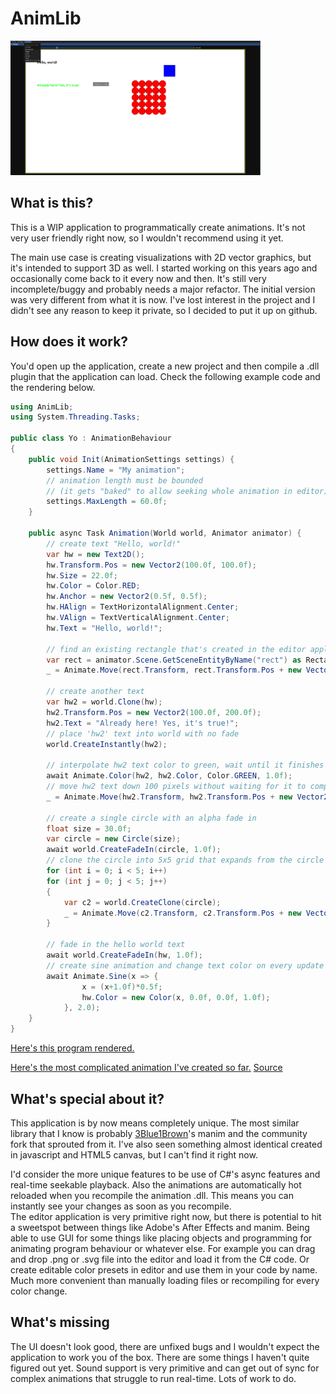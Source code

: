 # AnimLib

<a href="url"><img src="/img/AnimLib.png" width="400" ></a> <br/>
  

## What is this?
This is a WIP application to programmatically create animations. 
It's not very user friendly right now, so I wouldn't recommend using it yet.

The main use case is creating visualizations with 2D vector graphics, but it's intended to support 3D as well.
I started working on this years ago and occasionally come back to it every now and then. It's still very incomplete/buggy and probably needs a major
refactor. The initial version was very different from what it is now. I've lost interest in the project and I didn't see any reason to keep it private, so I
decided to put it up on github.

## How does it work?

You'd open up the application, create a new project and then compile a .dll plugin that the application can load.
Check the following example code and the rendering below.

```cs
using AnimLib;
using System.Threading.Tasks;

public class Yo : AnimationBehaviour
{
    public void Init(AnimationSettings settings) {
        settings.Name = "My animation";
        // animation length must be bounded
        // (it gets "baked" to allow seeking whole animation in editor)
        settings.MaxLength = 60.0f; 
    }

    public async Task Animation(World world, Animator animator) {
        // create text "Hello, world!"
        var hw = new Text2D();
        hw.Transform.Pos = new Vector2(100.0f, 100.0f);
        hw.Size = 22.0f;
        hw.Color = Color.RED;
        hw.Anchor = new Vector2(0.5f, 0.5f);
        hw.HAlign = TextHorizontalAlignment.Center;
        hw.VAlign = TextVerticalAlignment.Center;
        hw.Text = "Hello, world!";

        // find an existing rectangle that's created in the editor application
        var rect = animator.Scene.GetSceneEntityByName("rect") as Rectangle;
        _ = Animate.Move(rect.Transform, rect.Transform.Pos + new Vector2(100.0f, 100.0f), 1.0f);

        // create another text
        var hw2 = world.Clone(hw);
        hw2.Transform.Pos = new Vector2(100.0f, 200.0f);
        hw2.Text = "Already here! Yes, it's true!";
        // place 'hw2' text into world with no fade
        world.CreateInstantly(hw2);

        // interpolate hw2 text color to green, wait until it finishes
        await Animate.Color(hw2, hw2.Color, Color.GREEN, 1.0f);
        // move hw2 text down 100 pixels without waiting for it to complete
        _ = Animate.Move(hw2.Transform, hw2.Transform.Pos + new Vector2(0.0f, 100.0f), 1.0f);

        // create a single circle with an alpha fade in
        float size = 30.0f;
        var circle = new Circle(size);
        await world.CreateFadeIn(circle, 1.0f);
        // clone the circle into 5x5 grid that expands from the circle
        for (int i = 0; i < 5; i++)
        for (int j = 0; j < 5; j++)
        {
            var c2 = world.CreateClone(circle);
            _ = Animate.Move(c2.Transform, c2.Transform.Pos + new Vector2(i*2.0f*size, j*2.0f*size), 1.0f);
        }

        // fade in the hello world text
        await world.CreateFadeIn(hw, 1.0f);
        // create sine animation and change text color on every update (2hz sine black->red)
        await Animate.Sine(x => {
                x = (x+1.0f)*0.5f;
                hw.Color = new Color(x, 0.0f, 0.0f, 1.0f);
            }, 2.0);
    }
}
```

[Here's this program rendered.](https://youtu.be/JRv98Lcgkew)

[Here's the most complicated animation I've created so far.](https://youtu.be/_LwfBfO-Tao) [Source](https://github.com/metalisai/dump/blob/master/QuickAlgos/radixsort/src/dunno.cs)

## What's special about it?

This application is by now means completely unique.
The most similar library that I know is probably [3Blue1Brown](https://www.3blue1brown.com/)'s manim and the community fork that sprouted from it. 
I've also seen something almost identical created in javascript and HTML5 canvas, but I can't find it right now. 

I'd consider the more unique features to be use of C#'s async features and real-time seekable playback. 
Also the animations are automatically hot reloaded when you recompile the animation .dll. This means you can instantly see your changes as soon as you recompile.  
The editor application is very primitive right now, but there is potential to hit a sweetspot between things like Adobe's After Effects and manim. Being able to use GUI
for some things like placing objects and programming for animating program behaviour or whatever else. For example you can drag and drop .png or .svg file into the editor
and load it from the C# code. Or create editable color presets in editor and use them in your code by name. Much more convenient than manually loading files or recompiling for every color change.

## What's missing

The UI doesn't look good, there are unfixed bugs and I wouldn't expect the application to work you of the box. There are some things I haven't quite figured out yet. 
Sound support is very primitive and can get out of sync for complex animations that struggle to run real-time. Lots of work to do.
